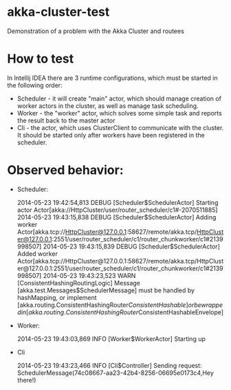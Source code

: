 akka-cluster-test
=================

Demonstration of a problem with the Akka Cluster and routees

How to test
===========

In Intellij IDEA there are 3 runtime configurations, which must be started in the following order:

- Scheduler - it will create "main" actor, which should manage creation of worker actors in the cluster, as well as manage task scheduling.
- Worker - the "worker" actor, which solves some simple task and reports the result back to the master actor
- Cli - the actor, which uses ClusterClient to communicate with the cluster. It should be started only after workers have been registered in the scheduler.

Observed behavior:
============

* Scheduler:

    2014-05-23 19:42:54,813 DEBUG  [Scheduler$SchedulerActor] Starting actor Actor[akka://HttpCluster/user/router_scheduler/c1#-2070511885] 
    2014-05-23 19:43:15,838 DEBUG  [Scheduler$SchedulerActor] Adding worker Actor[akka.tcp://HttpCluster@127.0.0.1:58627/remote/akka.tcp/HttpCluster@127.0.0.1:2551/user/router_scheduler/c1/router_chunkworker/c1#2139998507] 
    2014-05-23 19:43:15,839 DEBUG  [Scheduler$SchedulerActor] Added worker Actor[akka.tcp://HttpCluster@127.0.0.1:58627/remote/akka.tcp/HttpCluster@127.0.0.1:2551/user/router_scheduler/c1/router_chunkworker/c1#2139998507] 
    2014-05-23 19:43:23,523 WARN   [ConsistentHashingRoutingLogic] Message [akka.test.Messages$SchedulerMessage] must be handled by hashMapping, or implement [akka.routing.ConsistentHashingRouter$ConsistentHashable] or be wrapped in [akka.routing.ConsistentHashingRouter$ConsistentHashableEnvelope] 

* Worker:

    2014-05-23 19:43:03,869 INFO   [Worker$WorkerActor] Starting up 

* Cli

    2014-05-23 19:43:23,466 INFO   [Cli$Controller] Sending request: SchedulerMessage(74c08667-aa23-42b4-8256-06695e0173c4,Hey there!)
